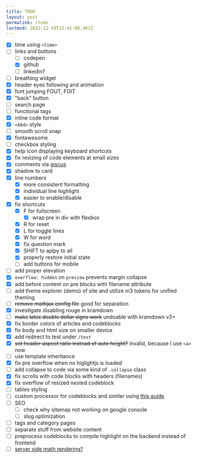 ```yaml
---
title: TODO
layout: post
permalink: /todo
lastmod: 2022-12-19T13:41:06.481Z
---
```


- [x] time using `<time>`
- [ ] links and buttons
  - [ ] codepen
  - [x] github
  - [ ] linkedin?
- [ ] breathing widget
- [x] header eyes following and animation
- [x] font jumping FOUT, FOIT
- [x] "back" button
- [ ] search page
- [ ] functional tags
- [x] inline code format
- [x] `<kbd>` style
- [ ] smooth scroll snap
- [x] fontawesome
- [ ] checkbox styling
- [x] help icon displaying keyboard shortcuts
- [x] fix resizing of code elements at small sizes
- [x] comments via [giscus](https://giscus.app/)
- [x] shadow to card
- [x] line numbers
  - [x] more consistent formatting
  - [x] individual line highlight
  - [x] easier to enable/disable
- [x] fix shortcuts
  - [x] F for fullscreen
    - [x] wrap pre in div with flexbox
  - [x] R for reset
  - [x] L for toggle lines
  - [x] W for word
  - [x] fix question mark
  - [x] SHIFT to aplpy to all
  - [x] properly restore initial state
  - [ ] add buttons for mobile
- [ ] add proper elevation
- [x] `overflow: hidden` on `preview` prevents margin collapse
- [x] add before content on pre blocks with filename attribute
- [ ] add theme explorer (demo) of site and utilize m3 tokens for unified theming
- [ ] ~~remove mathjax config file~~ good for separation
- [x] investigate disabling rouge in kramdown
- [ ] ~~make latex double dollar signs work~~ undoable with kramdown v3+
- [x] fix border colors of articles and codeblocks
- [x] fix body and html size on smaller device
- [x] add redirect to test under `/test`
- [x] ~~set header aspect ratio instead of auto height?~~ invalid, because I use `<a>` now
- [ ] use template inheritance
- [x] fix pre overflow when no higlightjs is loaded
- [ ] add collapse to code via some kind of `.collapse` class
- [x] fix scrolls with code blocks with headers (filenames)
- [x] fix overflow of resized nested codeblock
- [ ] tables styling
- [ ] custom processor for codeblocks and similar using [this guide](https://fuzyll.com/2017/changing-markdown-output-in-jekyll/)
- [ ] SEO
  - [ ] check why sitemap not working on google console
  - [ ] slug optimization
- [ ] tags and category pages
- [ ] separate stuff from website content
- [ ] preprocess codeblocks to compile highlight on the backend instead of frontend
- [ ] [server side math rendering?](https://github.com/fmeum/jekyll-mathjax-csp)